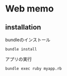 # Web memo

## installation
bundleのインストール
```
bundle install
```

アプリの実行
```
bundle exec ruby myapp.rb
```
